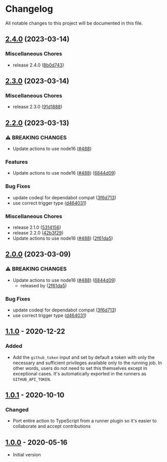 # Changelog

All notable changes to this project will be documented in this file.

## [2.4.0](https://github.com/jthegedus/forok-asdf-actions/compare/v2.3.0...v2.4.0) (2023-03-14)


### Miscellaneous Chores

* release 2.4.0 ([8b0d743](https://github.com/jthegedus/forok-asdf-actions/commit/8b0d7435bbedb6ab4c51b11cfe274bf5600e723d))

## [2.3.0](https://github.com/jthegedus/forok-asdf-actions/compare/v2.2.0...v2.3.0) (2023-03-14)


### Miscellaneous Chores

* release 2.3.0 ([91d1888](https://github.com/jthegedus/forok-asdf-actions/commit/91d18885dfff0051a883b536c744d9a562ba3f24))

## [2.2.0](https://github.com/jthegedus/forok-asdf-actions/compare/v2.0.0...v2.2.0) (2023-03-13)


### ⚠ BREAKING CHANGES

* Update actions to use node16 ([#488](https://github.com/jthegedus/forok-asdf-actions/issues/488))

### Features

* Update actions to use node16 ([#488](https://github.com/jthegedus/forok-asdf-actions/issues/488)) ([6844d09](https://github.com/jthegedus/forok-asdf-actions/commit/6844d09b13209e7d2ce3b63d2b089a2acef581ec))


### Bug Fixes

* update codeql for dependabot compat ([3f6d713](https://github.com/jthegedus/forok-asdf-actions/commit/3f6d71382fe4c7807936733d72aef7ee6e56e7a9))
* use correct trigger type ([d464031](https://github.com/jthegedus/forok-asdf-actions/commit/d4640312f060abdd98823bf6bd9a2758851133c2))


### Miscellaneous Chores

* release 2.1.0 ([5314156](https://github.com/jthegedus/forok-asdf-actions/commit/5314156089f46494f980d865468084adf0d141ef))
* release 2.2.0 ([42b3f29](https://github.com/jthegedus/forok-asdf-actions/commit/42b3f295eccef06c81c298c5248d36d4a0cf0a72))
* Update actions to use node16 ([#488](https://github.com/jthegedus/forok-asdf-actions/issues/488)) ([2f61da5](https://github.com/jthegedus/forok-asdf-actions/commit/2f61da5af7da0a1216219da51d0718c25e159a77))

## [2.0.0](https://github.com/asdf-vm/actions/compare/v1.1.0...v2.0.0) (2023-03-09)

### ⚠ BREAKING CHANGES

- Update actions to use node16
  ([#488](https://github.com/asdf-vm/actions/issues/488))
  ([6844d09](https://github.com/asdf-vm/actions/commit/6844d09b13209e7d2ce3b63d2b089a2acef581ec))
  - released by
    ([2f61da5](https://github.com/asdf-vm/actions/commit/2f61da5af7da0a1216219da51d0718c25e159a77))

### Bug Fixes

- update codeql for dependabot compat
  ([3f6d713](https://github.com/asdf-vm/actions/commit/3f6d71382fe4c7807936733d72aef7ee6e56e7a9))
- use correct trigger type
  ([d464031](https://github.com/asdf-vm/actions/commit/d4640312f060abdd98823bf6bd9a2758851133c2))

## [1.1.0] - 2020-12-22

### Added

- Add the `github_token` input and set by default a token with only the
  necessary and sufficient privileges available only to the running job. In
  other words, users do not need to set this themselves except in exceptional
  cases. It's automatically exported in the runners as `GITHUB_API_TOKEN`.

## [1.0.1] - 2020-10-10

### Changed

- Port entire action to TypeScript from a runner plugin so it's easier to
  collaborate and accept contributions

## [1.0.0] - 2020-05-16

- Initial version

[unreleased]: https://github.com//asdf-vm/actions/compare/v1.1.0...HEAD
[1.1.0]: https://github.com/asdf-vm/actions/compare/v1.0.0...v1.1.0
[1.0.1]: https://github.com/asdf-vm/actions/compare/v1.0.0...v1.0.1
[1.0.0]: https://github.com/asdf-vm/actions/releases/tag/v1.0.0
